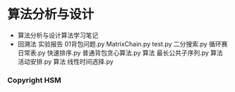 # 算法分析与设计

- 算法分析与设计算法学习笔记
- 回溯法
实验报告
01背包问题.py
MatrixChain.py
test.py
二分搜索.py
循环赛日常表.py
快速排序.py
普通背包贪心算法.py
算法
最长公共子序列.py
算法
活动安排.py
算法
线性时间选择.py
### Copyright HSM
